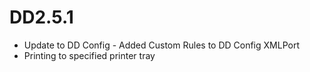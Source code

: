 # DD2.5.1
- Update to DD Config - Added Custom Rules to DD Config XMLPort
- Printing to specified printer tray
